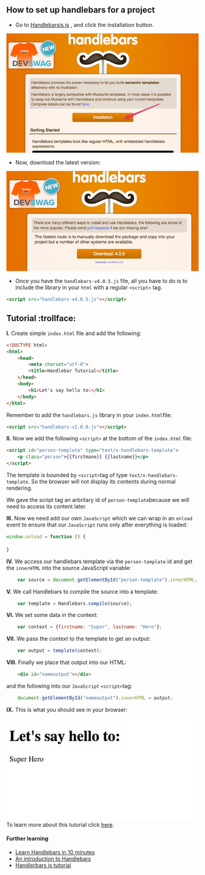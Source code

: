 ## How to set up handlebars for a project

+ Go to [Handlebarsjs js](http://handlebarsjs.com/) , and click the installation button.

![](img/screen1.png)

+ Now, download the latest version:

![](img/screen2.png)


+ Once you have the ```handlebars-v4.0.5.js``` file, all you have to do is to include the library in your ```html``` with a regular ``<script>`` tag.

```html
<script src="handlebars-v4.0.5.js"></script>
```


## Tutorial :trollface:

**I.** Create simple ```index.html``` file and add the following:

```html
<!DOCTYPE html>
<html>
    <head>
        <meta charset="utf-8">
        <title>Handlebar Tutorial</title>
    </head>
    <body>
        <h1>Let's say hello to:</h1>
    </body>
</html>
```

Remember to add the ```handlebars.js``` library in your ```index.html```file:

```html
<script src="handlebars-v2.0.0.js"></script>
```

**II.** Now we add the following ```<script>``` at the bottom of the ```index.html``` file:

```html
<script id="person-template" type="text/x-handlebars-template">
    <p class="person">{{firstmane}} {{lastname}}</p>
</script>
```


The template is bounded by ```<script>```tag of type ```text/x-handlebars-template```. So the browser will not display its contents during normal rendering.

We gave the script tag an arbritary id of ```person-template```because we will need to access its content later.

**III.** Now we need add our own ```JavaScript``` which we can wrap in an ```onload``` event to ensure that our ```JavaScript``` runs only after everything is loaded:

```javascript
window.onload = function () {

}
```

**IV.** We access our handlebars template via the ```person-template``` id and get the ```innerHTML``` into the source JavaScript variable:

```javascript
    var source = document.getElementById("person-template").innerHTML;
```

**V.** We call Handlebars to compile the source into a template:

```javascript
    var template = Handlebars.compile(source);
```

**VI.** We set some data in the context:

```javascript
    var context = {firstname: "Super", lastname: "Hero"};
```

**VII.** We pass the context to the template to get an output:
```javascript
    var output = template(context);
```

**VIII.** Finally we place that output into our HTML:

```HTML
    <div id="nameoutput"></div>
```

and the following into our ```JavaScript``` ```<script>```tag:

```javascript
    document.getElementById("nameoutput").innerHTML = output;
```

**IX.** This is what you should see in your browser:

![](img/Handlebar_Tutorial.png)
To learn more about this tutorial click [here](http://learnwebtutorials.com/step-by-step-getting-started-tutorial-using-handlebars-js).

#### Further learning
+ [Learn Handlebars in 10 minutes](http://tutorialzine.com/2015/01/learn-handlebars-in-10-minutes/)
+ [An introduction to Handlebars](http://code.tutsplus.com/tutorials/an-introduction-to-handlebars--net-27761)
+ [Handlerbars js tutorial](http://javascriptissexy.com/handlebars-js-tutorial-learn-everything-about-handlebars-js-javascript-templating/)

